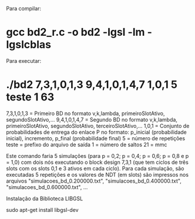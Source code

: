 Para compilar:

# gcc bd2_r.c -o bd2 -lgsl -lm -lgslcblas


Para executar:

# ./bd2 7,3,1,0,1,3 9,4,1,0,1,4,7 1,0,1 5 teste 1 63

7,3,1,0,1,3 = Primeiro BD no formato v,k,lambda, primeiroSlotAtivo, segundoSlotAtivo,...
9,4,1,0,1,4,7 = Segundo BD no formato v,k,lambda, primeiroSlotAtivo, segundoSlotAtivo, terceiroSlotAtivo,...
1,0,1 = Conjunto de probabilidades de entrega do enlace P no formato: p_inicial (probabilidade inicial), incremento, p_final (probabilidade final)
5 = número de repetições
teste = prefixo do arquivo de saída
1 = número de saltos
21 = mmc 


Este comando faria 5 simulações (para p = 0,2; p = 0,4; p = 0,6; p = 0,8 e p = 1,0) com dois nós executando o block design 7,3,1 (que tem ciclos de três slots com os slots 0,1 e 3 ativos em cada ciclo). Para cada simulação, são executadas 5 repetições e os valores de NDT (em slots) são impressos nos arquivos "simulacoes_bd_0.200000.txt", "simulacoes_bd_0.400000.txt", "simulacoes_bd_0.600000.txt", ...

Instalação da Biblioteca LIBGSL

sudo apt-get install libgsl-dev
